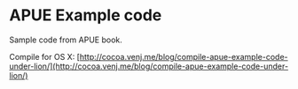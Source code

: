 APUE Example code
=================

Sample code from APUE book.

Compile  for OS X: [http://cocoa.venj.me/blog/compile-apue-example-code-under-lion/](http://cocoa.venj.me/blog/compile-apue-example-code-under-lion/)



